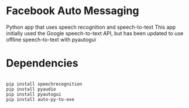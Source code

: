# Facebook Auto Messaging
Python app that uses speech recognition and speech-to-text This app initially used the Google speech-to-text API, but has been updated to use offline speech-to-text with pyautogui
# Dependencies
<pre><code>
pip install speechrecognition
pip install pyaudio
pip install pyautogui
pip install auto-py-to-exe
</code></pre>
